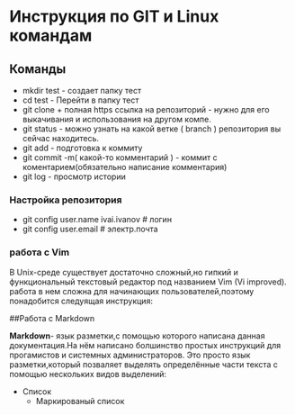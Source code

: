 # Инструкция по GIT и Linux командам

## Команды 
* mkdir test - создает папку тест
* cd test - Перейти в папку тест
* git clone + полная https ссылка на репозиторий - нужно для его выкачивания и использования на другом компе.
* git status - можно узнать на какой ветке ( branch ) репозитория вы сейчас находитесь.
* git add - подготовка к коммиту
* git commit -m( какой-то комментарий ) - коммит с коментарием(обязательно написание комментария)
* git log - просмотр истории
### Настройка репозитория
* git config user.name ivai.ivanov # логин
* git config user.email # электр.почта
### работа с Vim
В Unix-среде существует достаточно сложный,но гипкий и функциональный текстовый редактор под названием Vim (Vi improved). работа в нем сложна для начинающих пользователей,поэтому понадобится следуящая инструкция:
 
##Работа с Markdown


**Markdown**- язык разметки,с помощью которого написана данная документация.На нём написано болшинство простых инструкций для прогамистов и системных администраторов. Это просто язык разметки,который позваляет выделять определённые части текста с помощью нескольких видов выделений:

* Список
    * Маркированый список
